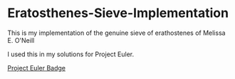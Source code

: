 # Eratosthenes-Sieve-Implementation

This is my implementation of the genuine sieve of erathostenes of Melissa E. O'Neill

I used this in my solutions for Project Euler.

[Project Euler Badge](https://projecteuler.net/profile/Nythero.png)
